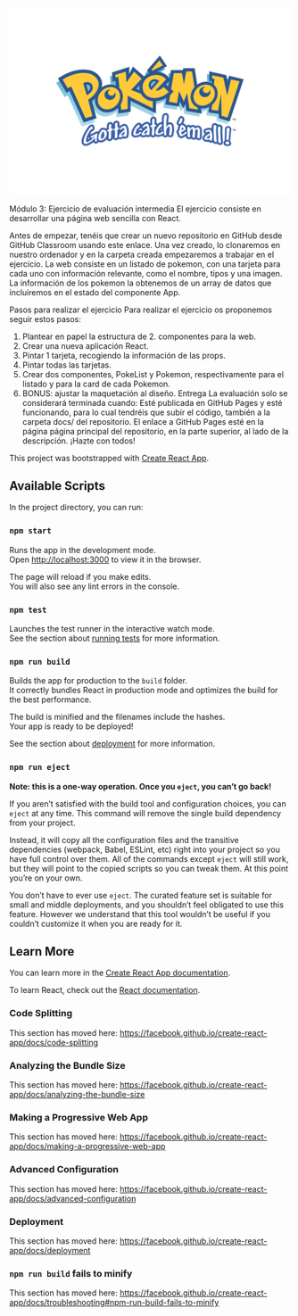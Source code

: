 ![Estos son mis Pokémon favoritos](catch-them-all.png)

Módulo 3: Ejercicio de evaluación intermedia El ejercicio consiste en desarrollar una página web sencilla con React.

Antes de empezar, tenéis que crear un nuevo repositorio en GitHub desde GitHub Classroom usando este enlace. Una vez creado, lo clonaremos en nuestro ordenador y en la carpeta creada empezaremos a trabajar en el ejercicio. La web consiste en un listado de pokemon, con una tarjeta para cada uno con información relevante, como el nombre, tipos y una imagen. La información de los pokemon la obtenemos de un array de datos que incluiremos en el estado del componente App.

Pasos para realizar el ejercicio Para realizar el ejercicio os proponemos seguir estos pasos:

1. Plantear en papel la estructura de 2. componentes para la web.
2. Crear una nueva aplicación React.
3. Pintar 1 tarjeta, recogiendo la información de las props.
4. Pintar todas las tarjetas.
5. Crear dos componentes, PokeList y Pokemon, respectivamente para el listado y para la card de cada Pokemon.
6. BONUS: ajustar la maquetación al diseño. Entrega La evaluación solo se considerará terminada cuando: Esté publicada en GitHub Pages y esté funcionando, para lo cual tendréis que subir el código, también a la carpeta docs/ del repositorio. El enlace a GitHub Pages esté en la página página principal del repositorio, en la parte superior, al lado de la descripción. ¡Hazte con todos!

This project was bootstrapped with [Create React App](https://github.com/facebook/create-react-app).

## Available Scripts

In the project directory, you can run:

### `npm start`

Runs the app in the development mode.<br />
Open [http://localhost:3000](http://localhost:3000) to view it in the browser.

The page will reload if you make edits.<br />
You will also see any lint errors in the console.

### `npm test`

Launches the test runner in the interactive watch mode.<br />
See the section about [running tests](https://facebook.github.io/create-react-app/docs/running-tests) for more information.

### `npm run build`

Builds the app for production to the `build` folder.<br />
It correctly bundles React in production mode and optimizes the build for the best performance.

The build is minified and the filenames include the hashes.<br />
Your app is ready to be deployed!

See the section about [deployment](https://facebook.github.io/create-react-app/docs/deployment) for more information.

### `npm run eject`

**Note: this is a one-way operation. Once you `eject`, you can’t go back!**

If you aren’t satisfied with the build tool and configuration choices, you can `eject` at any time. This command will remove the single build dependency from your project.

Instead, it will copy all the configuration files and the transitive dependencies (webpack, Babel, ESLint, etc) right into your project so you have full control over them. All of the commands except `eject` will still work, but they will point to the copied scripts so you can tweak them. At this point you’re on your own.

You don’t have to ever use `eject`. The curated feature set is suitable for small and middle deployments, and you shouldn’t feel obligated to use this feature. However we understand that this tool wouldn’t be useful if you couldn’t customize it when you are ready for it.

## Learn More

You can learn more in the [Create React App documentation](https://facebook.github.io/create-react-app/docs/getting-started).

To learn React, check out the [React documentation](https://reactjs.org/).

### Code Splitting

This section has moved here: https://facebook.github.io/create-react-app/docs/code-splitting

### Analyzing the Bundle Size

This section has moved here: https://facebook.github.io/create-react-app/docs/analyzing-the-bundle-size

### Making a Progressive Web App

This section has moved here: https://facebook.github.io/create-react-app/docs/making-a-progressive-web-app

### Advanced Configuration

This section has moved here: https://facebook.github.io/create-react-app/docs/advanced-configuration

### Deployment

This section has moved here: https://facebook.github.io/create-react-app/docs/deployment

### `npm run build` fails to minify

This section has moved here: https://facebook.github.io/create-react-app/docs/troubleshooting#npm-run-build-fails-to-minify

